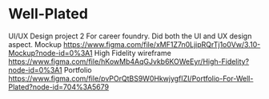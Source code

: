 # Well-Plated
UI/UX Design project 2 For career foundry. Did both the UI and UX design aspect.
Mockup https://www.figma.com/file/xMF1Z7n0LjipRQrTj1o0Vw/3.10-Mockup?node-id=0%3A1 
High Fidelity wireframe https://www.figma.com/file/hKowMb4AqGJvkb6KOWeEyr/High-Fidelity?node-id=0%3A1
Portfolio https://www.figma.com/file/pvPOrQtBS9W0HkwjygfIZI/Portfolio-For-Well-Plated?node-id=704%3A5679
